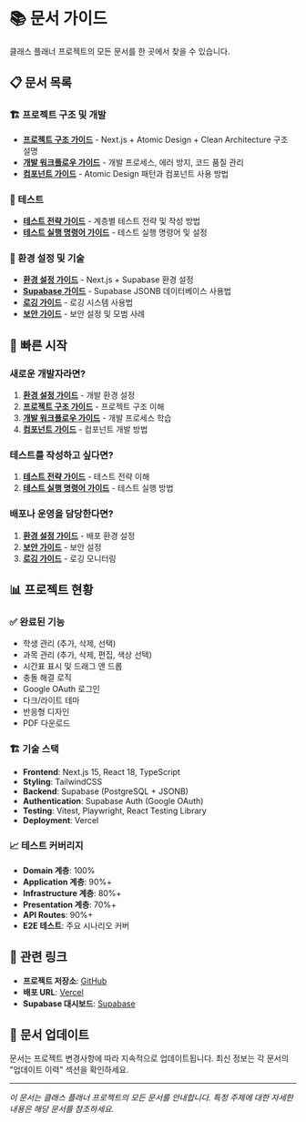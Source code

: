 # 📚 문서 가이드

클래스 플래너 프로젝트의 모든 문서를 한 곳에서 찾을 수 있습니다.

## 📋 문서 목록

### 🏗️ 프로젝트 구조 및 개발

- **[프로젝트 구조 가이드](./PROJECT_STRUCTURE.md)** - Next.js + Atomic Design + Clean Architecture 구조 설명
- **[개발 워크플로우 가이드](./DEVELOPMENT_WORKFLOW.md)** - 개발 프로세스, 에러 방지, 코드 품질 관리
- **[컴포넌트 가이드](./COMPONENT_GUIDE.md)** - Atomic Design 패턴과 컴포넌트 사용 방법

### 🧪 테스트

- **[테스트 전략 가이드](./TESTING_STRATEGY.md)** - 계층별 테스트 전략 및 작성 방법
- **[테스트 실행 명령어 가이드](./TESTING_COMMANDS.md)** - 테스트 실행 명령어 및 설정

### 🔧 환경 설정 및 기술

- **[환경 설정 가이드](./ENVIRONMENT_SETUP.md)** - Next.js + Supabase 환경 설정
- **[Supabase 가이드](./SUPABASE_JSONB_GUIDE.md)** - Supabase JSONB 데이터베이스 사용법
- **[로깅 가이드](./LOGGING_GUIDE.md)** - 로깅 시스템 사용법
- **[보안 가이드](./SECURITY_GUIDE.md)** - 보안 설정 및 모범 사례

## 🚀 빠른 시작

### 새로운 개발자라면?

1. **[환경 설정 가이드](./ENVIRONMENT_SETUP.md)** - 개발 환경 설정
2. **[프로젝트 구조 가이드](./PROJECT_STRUCTURE.md)** - 프로젝트 구조 이해
3. **[개발 워크플로우 가이드](./DEVELOPMENT_WORKFLOW.md)** - 개발 프로세스 학습
4. **[컴포넌트 가이드](./COMPONENT_GUIDE.md)** - 컴포넌트 개발 방법

### 테스트를 작성하고 싶다면?

1. **[테스트 전략 가이드](./TESTING_STRATEGY.md)** - 테스트 전략 이해
2. **[테스트 실행 명령어 가이드](./TESTING_COMMANDS.md)** - 테스트 실행 방법

### 배포나 운영을 담당한다면?

1. **[환경 설정 가이드](./ENVIRONMENT_SETUP.md)** - 배포 환경 설정
2. **[보안 가이드](./SECURITY_GUIDE.md)** - 보안 설정
3. **[로깅 가이드](./LOGGING_GUIDE.md)** - 로깅 모니터링

## 📊 프로젝트 현황

### ✅ 완료된 기능

- 학생 관리 (추가, 삭제, 선택)
- 과목 관리 (추가, 삭제, 편집, 색상 선택)
- 시간표 표시 및 드래그 앤 드롭
- 충돌 해결 로직
- Google OAuth 로그인
- 다크/라이트 테마
- 반응형 디자인
- PDF 다운로드

### 🏗️ 기술 스택

- **Frontend**: Next.js 15, React 18, TypeScript
- **Styling**: TailwindCSS
- **Backend**: Supabase (PostgreSQL + JSONB)
- **Authentication**: Supabase Auth (Google OAuth)
- **Testing**: Vitest, Playwright, React Testing Library
- **Deployment**: Vercel

### 📈 테스트 커버리지

- **Domain 계층**: 100%
- **Application 계층**: 90%+
- **Infrastructure 계층**: 80%+
- **Presentation 계층**: 70%+
- **API Routes**: 90%+
- **E2E 테스트**: 주요 시나리오 커버

## 🔗 관련 링크

- **프로젝트 저장소**: [GitHub](https://github.com/your-username/class-planner)
- **배포 URL**: [Vercel](https://class-planner.vercel.app)
- **Supabase 대시보드**: [Supabase](https://supabase.com/dashboard)

## 📝 문서 업데이트

문서는 프로젝트 변경사항에 따라 지속적으로 업데이트됩니다. 최신 정보는 각 문서의 "업데이트 이력" 섹션을 확인하세요.

---

_이 문서는 클래스 플래너 프로젝트의 모든 문서를 안내합니다. 특정 주제에 대한 자세한 내용은 해당 문서를 참조하세요._
